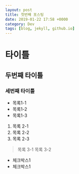 ```yaml
---
layout: post
title: 첫번째 포스팅
date: 2019-01-22 17:58 +0000
category: Dev
tags: [blog, jekyll, github.io]
---
```


# 타이틀
## 두번째 타이틀

### 세번째 타이틀

* 목록1-1
* 목록1-2
* 목록1-3

1. 목록 2-1
2. 목록 2-2
3. 목록 2-3

> 목록 3-1
> 목록 3-2

- 체크박스1
- 체크박스1


